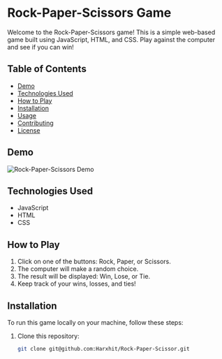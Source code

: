 # Rock-Paper-Scissors Game

Welcome to the Rock-Paper-Scissors game! This is a simple web-based game built using JavaScript, HTML, and CSS. Play against the computer and see if you can win!

## Table of Contents
- [Demo](#demo)
- [Technologies Used](#technologies-used)
- [How to Play](#how-to-play)
- [Installation](#installation)
- [Usage](#usage)
- [Contributing](#contributing)
- [License](#license)

## Demo

![Rock-Paper-Scissors Demo](link-to-your-demo-image)

## Technologies Used
- JavaScript
- HTML
- CSS

## How to Play
1. Click on one of the buttons: Rock, Paper, or Scissors.
2. The computer will make a random choice.
3. The result will be displayed: Win, Lose, or Tie.
4. Keep track of your wins, losses, and ties!

## Installation
To run this game locally on your machine, follow these steps:

1. Clone this repository:
   ```bash
   git clone git@github.com:Harxhit/Rock-Paper-Scissor.git


